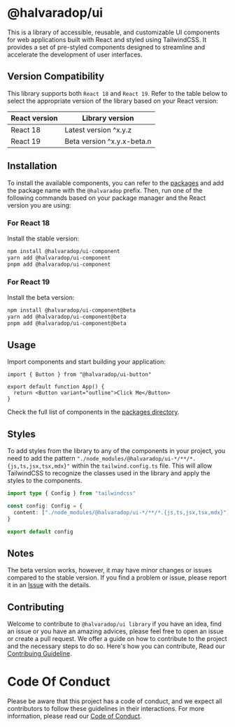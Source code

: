 # @halvaradop/ui

This is a library of accessible, reusable, and customizable UI components for web applications built with React and styled using TailwindCSS. It provides a set of pre-styled components designed to streamline and accelerate the development of user interfaces.

## Version Compatibility

This library supports both `React 18` and `React 19`. Refer to the table below to select the appropriate version of the library based on your React version:

| React version | Library version            |
| ------------- | -------------------------- |
| React 18      | Latest version ^x.y.z      |
| React 19      | Beta version ^x.y.x-beta.n |

## Installation

To install the available components, you can refer to the [packages](https://github.com/halvaradop/ui/tree/master/packages) and add the package name with the `@halvaradop` prefix. Then, run one of the following commands based on your package manager and the React version you are using:

### For React 18

Install the stable version:

```bash
npm install @halvaradop/ui-component
yarn add @halvaradop/ui-component
pnpm add @halvaradop/ui-component
```

### For React 19

Install the beta version:

```bash
npm install @halvaradop/ui-component@beta
yarn add @halvaradop/ui-component@beta
pnpm add @halvaradop/ui-component@beta
```

## Usage

Import components and start building your application:

```tsx
import { Button } from "@halvaradop/ui-button"

export default function App() {
  return <Button variant="outline">Click Me</Button>
}
```

Check the full list of components in the [packages directory](https://github.com/halvaradop/ui/tree/master/packages).

## Styles

To add styles from the library to any of the components in your project, you need to add the pattern `"./node_modules/@halvaradop/ui-*/**/*.{js,ts,jsx,tsx,mdx}"` within the `tailwind.config.ts` file. This will allow TailwindCSS to recognize the classes used in the library and apply the styles to the components.

```ts
import type { Config } from "tailwindcss"

const config: Config = {
  content: ["./node_modules/@halvaradop/ui-*/**/*.{js,ts,jsx,tsx,mdx}"],
}

export default config
```

## Notes

The beta version works, however, it may have minor changes or issues compared to the stable version. If you find a problem or issue, please report it in an [Issue](https://github.com/halvaradop/ui/issues) with the details.

## Contributing

Welcome to contribute to `@halvaradop/ui library` if you have an idea, find an issue or you have an amazing advices, please feel free to open an issue or create a pull request. We offer a guide on how to contribute to the project and the necessary steps to do so. Here's how you can contribute, Read our [Contribuing Guideline](https://github.com/halvaradop/.github/blob/master/.github/CONTRIBUTING.md).

# Code Of Conduct

Please be aware that this project has a code of conduct, and we expect all contributors to follow these guidelines in their interactions. For more information, please read our [Code of Conduct](https://github.com/halvaradop/.github/blob/master/.github/CODE_OF_CONDUCT.md).
